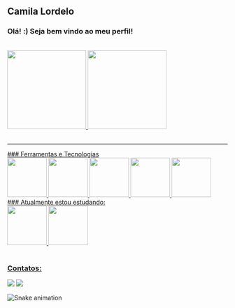 ## Camila Lordelo
### Olá! :) Seja bem vindo ao meu perfil!
<br>
  <div>
    <a href="https://github.com/seu-usuário-aqui">
    <img height="180em" src="https://github-readme-stats.vercel.app/api/top-langs/?username=camilalordelo1&layout=compact&langs_count=7&theme=dracula"/>
    <img height="180em" src="https://github-readme-stats.vercel.app/api?username=camilalordelo1&show_icons=true&theme=dracula&include_all_commits=true&count_private=true"/>
  </div>
<br>
<hr>
  ### Ferramentas e Tecnologias
    <div>
      <img height="90em" src="https://cdn.jsdelivr.net/gh/devicons/devicon/icons/html5/html5-original-wordmark.svg" />
      <img height="90em" src="https://cdn.jsdelivr.net/gh/devicons/devicon/icons/css3/css3-original-wordmark.svg" />
      <img height="90em" src="https://cdn.jsdelivr.net/gh/devicons/devicon/icons/javascript/javascript-original.svg" />
      <img height="90em" src="https://cdn.jsdelivr.net/gh/devicons/devicon/icons/bootstrap/bootstrap-original.svg" />
      <img height="90em" src="https://cdn.jsdelivr.net/gh/devicons/devicon/icons/git/git-original.svg" />
  </div>
  ### Atualmente estou estudando:
  <div> 
    <link height="90em" rel="stylesheet" href="https://cdn.jsdelivr.net/gh/devicons/devicon@v2.14.0/devicon.min.css">
    <img height="90em" src="https://cdn.jsdelivr.net/gh/devicons/devicon/icons/materialui/materialui-original.svg" />
    <img height="90em" src="https://cdn.jsdelivr.net/gh/devicons/devicon/icons/nodejs/nodejs-plain.svg" />
  </div>
  
  <br>
  
  ### Contatos:
  <div>
    <a href = "mailto:camilalordelo15@gmail.com"><img src="https://img.shields.io/badge/Gmail-D14836?style=for-the-badge&logo=gmail&logoColor=white" target="_blank"></a>
    <a href="https://www.linkedin.com/in/camila-lordelo" target="_blank"><img src="https://img.shields.io/badge/-LinkedIn-%230077B5?style=for-the-badge&logo=linkedin&logoColor=white" target="_blank"></a>   
  </div>
  
  ![Snake animation](https://github.com/camilalordelo1/camilalordelo1/blob/output/github-contribution-grid-snake.svg)
